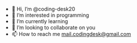- 👋 Hi, I’m @coding-desk20
- 👀 I’m interested in programming
- 🌱 I’m currently learning
- 💞️ I’m looking to collaborate on you
- 📫 How to reach me mail.codingdesk@gmail.com

<!---
coding-desk20/coding-desk20 is a ✨ special ✨ repository because its `README.md` (this file) appears on your GitHub profile.
You can click the Preview link to take a look at your changes.
--->
